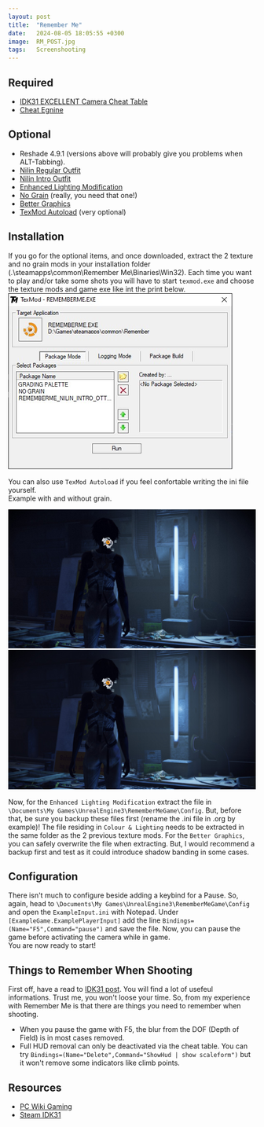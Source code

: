 ```yaml
---
layout: post
title:  "Remember Me"
date:   2024-08-05 18:05:55 +0300
image:  RM_POST.jpg
tags:   Screenshooting
---
```


## Required
* [IDK31 EXCELLENT Camera Cheat Table](https://steamcommunity.com/sharedfiles/filedetails/?id=662482735)
* [Cheat Egnine](https://www.cheatengine.org/)

## Optional
* Reshade 4.9.1 (versions above will probably give you problems when ALT-Tabbing).
* [Nilin Regular Outfit](https://www.nexusmods.com/rememberme/mods/5)
* [Nilin Intro Outfit](https://www.nexusmods.com/rememberme/mods/1)
* [Enhanced Lighting Modification](https://www.nexusmods.com/rememberme/mods/12)
* [No Grain](https://www.nexusmods.com/rememberme/mods/2) (really, you need that one!)
* [Better Graphics](https://www.nexusmods.com/rememberme/mods/24) 
* [TexMod Autoload](https://www.nexusmods.com/rememberme/mods/4?tab=files) (very optional)

## Installation
If you go for the optional items, and once downloaded, extract the 2 texture and no grain mods in your installation folder (.\steamapps\common\Remember Me\Binaries\Win32).
Each time you want to play and/or take some shots you will have to start `texmod.exe` and choose the texture mods and game exe like int the print below.     
![image](/images/RM_01.jpg)

You can also use `TexMod Autoload` if you feel confortable writing the ini file yourself. 
<br>
Example with and without grain. 
<script defer
  src="https://cdn.jsdelivr.net/npm/img-comparison-slider@8/dist/index.js">
</script>
<link
  rel="stylesheet"
  href="https://cdn.jsdelivr.net/npm/img-comparison-slider@8/dist/styles.css"
/>

<img-comparison-slider>
  <img slot="first" src="/images/RM_10.jpg" />
  <img slot="second" src="/images/RM_11.jpg" />
</img-comparison-slider> 

Now, for the `Enhanced Lighting Modification` extract the file in `\Documents\My Games\UnrealEngine3\RememberMeGame\Config`.
But, before that, be sure you backup these files first (rename the .ini file in .org by example)! The file residing in `Colour & Lighting` needs to be extracted in the same folder as the 2 previous texture mods.
For the `Better Graphics`, you can safely overwrite the file when extracting. But, I would recommend a backup first and test as it could introduce shadow banding in some cases. 

## Configuration
There isn't much to configure beside adding a keybind for a Pause. So, again, head to `\Documents\My Games\UnrealEngine3\RememberMeGame\Config` and open the `ExampleInput.ini` with Notepad.
Under `[ExampleGame.ExamplePlayerInput]` add the line `Bindings=(Name="F5",Command="pause")` and save the file. Now, you can pause the game before activating the camera while in game.
<br>
You are now ready to start!

## Things to Remember When Shooting
First off, have a read to [IDK31 post](https://steamcommunity.com/sharedfiles/filedetails/?id=662482735). You will find a lot of usefeul informations. Trust me, you won't loose your time.
So, from my experience with Remember Me is that there are things you need to remember when shooting. 

* When you pause the game with F5, the blur from the DOF (Depth of Field) is in most cases removed.
* Full HUD removal can only be deactivated via the cheat table. You  can try `Bindings=(Name="Delete",Command="ShowHud | show scaleform")` but it won't remove some indicators like climb points.

## Resources
* [PC Wiki Gaming](https://www.pcgamingwiki.com/wiki/Remember_Me)
* [Steam IDK31](https://steamcommunity.com/sharedfiles/filedetails/?id=662482735)






